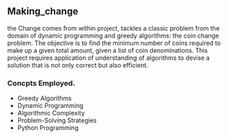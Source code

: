 ## Making_change
 the Change comes from within project, tackles a classic problem from the domain of dynamic programming and greedy algorithms:
 the coin change problem.
 The objective is to find the minimum number of coins required to make up a given total amount, given a list of coin denominations.
 This project requires application of understanding of algorithms to devise a solution that is not only correct but also efficient.

### Concpts Employed.
* Greedy Algorithms
* Dynamic Programming
* Algorithmic Complexity
* Problem-Solving Strategies
* Python Programming
